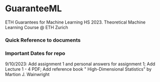 # GuaranteeML
ETH Guarantees for Machine Learning HS 2023. Theoretical Machine Learning Course @ ETH Zurich

### Quick Reference to documents


### Important Dates for repo

9/10/2023: Add assignment 1 and personal answers for assignment 1; Add Lecture 1 - 4 PDF; Add reference book " High-Dimensional Statistics" by Martion J. Wainwright